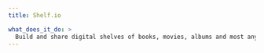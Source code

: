 ```yaml
---
title: Shelf.io

what_does_it_do: >
  Build and share digital shelves of books, movies, albums and most anything on the web.
---
```

